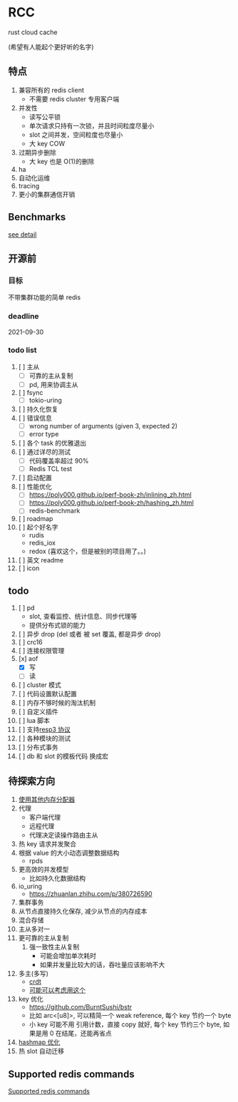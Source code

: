 # RCC

rust cloud cache

(希望有人能起个更好听的名字)

## 特点

1. 兼容所有的 redis client
   - 不需要 redis cluster 专用客户端
1. 并发性
   - 读写公平锁
   - 单次请求只持有一次锁，并且时间粒度尽量小
   - slot 之间并发，空间粒度也尽量小
   - 大 key COW
1. 过期异步删除
   - 大 key 也是 O(1)的删除
1. ha
1. 自动化运维
1. tracing
1. 更小的集群通信开销

## Benchmarks

[see detail](./docs/benchmark.md)

## 开源前

### 目标

不带集群功能的简单 redis

### deadline

2021-09-30

### todo list

1. [ ] 主从
   - [ ] 可靠的主从复制
   - [ ] pd, 用来协调主从
1. [ ] fsync
   - [ ] tokio-uring
1. [ ] 持久化恢复
1. [ ] 错误信息
   - [ ] wrong number of arguments (given 3, expected 2)
   - [ ] error type
1. [ ] 各个 task 的优雅退出
1. [ ] 通过详尽的测试
   - [ ] 代码覆盖率超过 90%
   - [ ] Redis TCL test
1. [ ] 启动配置
1. [ ] 性能优化
   - [ ] https://poly000.github.io/perf-book-zh/inlining_zh.html
   - [ ] https://poly000.github.io/perf-book-zh/hashing_zh.html
   - [ ] redis-benchmark
1. [ ] roadmap
1. [ ] 起个好名字
   - rudis
   - redis_iox
   - redox (喜欢这个，但是被别的项目用了。。)
1. [ ] 英文 readme
1. [ ] icon

## todo

1. [ ] pd
   - slot, 查看监控、统计信息、同步代理等
   - 提供分布式锁的能力
1. [ ] 异步 drop (del 或者 被 set 覆盖, 都是异步 drop)
1. [ ] crc16
1. [ ] 连接权限管理
1. [x] aof
   - [x] 写
   - [ ] 读
1. [ ] cluster 模式
1. [ ] 代码设置默认配置
1. [ ] 内存不够时候的淘汰机制
1. [ ] 自定义插件
1. [ ] lua 脚本
1. [ ] 支持[resp3 协议](https://www.zeekling.cn/articles/2021/01/10/1610263628832.html)
1. [ ] 各种模块的测试
1. [ ] 分布式事务
1. [ ] db 和 slot 的模板代码 换成宏

## 待探索方向

1. [使用其他内存分配器](https://poly000.github.io/perf-book-zh/heap-allocations_zh.html#%E4%BD%BF%E7%94%A8%E5%85%B6%E4%BB%96%E5%88%86%E9%85%8D%E5%99%A8)
1. 代理
   - 客户端代理
   - 远程代理
   - 代理决定读操作路由主从
1. 热 key 请求并发聚合
1. 根据 value 的大小动态调整数据结构
   - rpds
1. 更高效的并发模型
   - 比如持久化数据结构
1. io_uring
   - <https://zhuanlan.zhihu.com/p/380726590>
1. 集群事务
1. 从节点直接持久化保存, 减少从节点的内存成本
1. 混合存储
1. 主从多对一
1. 更可靠的主从复制
   1. 强一致性主从复制
      - 可能会增加单次耗时
      - 如果并发量比较大的话，吞吐量应该影响不大
1. 多主(多写)
   - [crdt](https://josephg.com/blog/crdts-go-brrr/)
   - [可能可以考虑用这个](https://github.com/josephg/diamond-types)
1. key 优化
   - https://github.com/BurntSushi/bstr
   - 比如 arc<[u8]>, 可以精简一个 weak reference, 每个 key 节约一个 byte
   - 小 key 可能不用 引用计数，直接 copy 就好, 每个 key 节约三个 byte, 如果是用 0 在结尾，还能再省点
1. [hashmap 优化](https://youtu.be/ncHmEUmJZf4?t=2861)
1. 热 slot 自动迁移

## Supported redis commands

[Supported redis commands](./docs/supported_redis_cmds.md)
